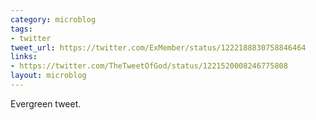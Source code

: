 ```yaml
---
category: microblog
tags:
- twitter
tweet_url: https://twitter.com/ExMember/status/1222188830758846464
links:
- https://twitter.com/TheTweetOfGod/status/1221520008246775808
layout: microblog
---
```

Evergreen tweet.
